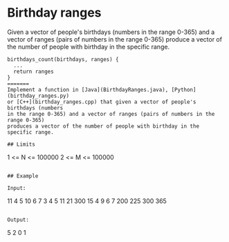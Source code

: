 # Birthday ranges

Given a vector of people's birthdays (numbers in the range 0-365) and a vector
of ranges (pairs of numbers in the range 0-365) produce a vector of the number
of people with birthday in the specific range.

```
birthdays_count(birthdays, ranges) {
  ...
  return ranges
}
=======
Implement a function in [Java](BirthdayRanges.java), [Python](birthday_ranges.py)
or [C++](birthday_ranges.cpp) that given a vector of people's birthdays (numbers
in the range 0-365) and a vector of ranges (pairs of numbers in the range 0-365)
produces a vector of the number of people with birthday in the specific range.

## Limits

```
1 <= N <= 100000
2 <= M <= 100000
```

## Example

Input:
```
11 4
5 10 6 7 3 4 5 11 21 300 15
4 9
6 7
200 225
300 365
```

Output:
```
5
2
0
1
```
